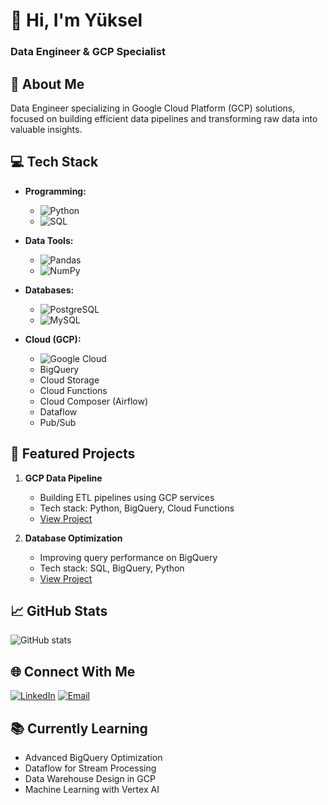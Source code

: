 # 👋 Hi, I'm Yüksel
### Data Engineer & GCP Specialist

## 🚀 About Me
Data Engineer specializing in Google Cloud Platform (GCP) solutions, focused on building efficient data pipelines and transforming raw data into valuable insights.

## 💻 Tech Stack
- **Programming:** 
  - ![Python](https://img.shields.io/badge/Python-3776AB?style=flat&logo=python&logoColor=white)
  - ![SQL](https://img.shields.io/badge/SQL-4479A1?style=flat&logo=postgresql&logoColor=white)

- **Data Tools:**
  - ![Pandas](https://img.shields.io/badge/Pandas-150458?style=flat&logo=pandas&logoColor=white)
  - ![NumPy](https://img.shields.io/badge/NumPy-013243?style=flat&logo=numpy&logoColor=white)

- **Databases:**
  - ![PostgreSQL](https://img.shields.io/badge/PostgreSQL-316192?style=flat&logo=postgresql&logoColor=white)
  - ![MySQL](https://img.shields.io/badge/MySQL-00000F?style=flat&logo=mysql&logoColor=white)

- **Cloud (GCP):**
  - ![Google Cloud](https://img.shields.io/badge/Google_Cloud-4285F4?style=flat&logo=google-cloud&logoColor=white)
  - BigQuery
  - Cloud Storage
  - Cloud Functions
  - Cloud Composer (Airflow)
  - Dataflow
  - Pub/Sub

## 🌟 Featured Projects
1. **GCP Data Pipeline**
   - Building ETL pipelines using GCP services
   - Tech stack: Python, BigQuery, Cloud Functions
   - [View Project]()

2. **Database Optimization**
   - Improving query performance on BigQuery
   - Tech stack: SQL, BigQuery, Python
   - [View Project]()

## 📈 GitHub Stats
![GitHub stats](https://github-readme-stats.vercel.app/api?username=yuekseltoprak888&show_icons=true&theme=radical)

## 🌐 Connect With Me
[![LinkedIn](https://img.shields.io/badge/LinkedIn-0077B5?style=flat&logo=linkedin&logoColor=white)](your-linkedin-url)
[![Email](https://img.shields.io/badge/Email-D14836?style=flat&logo=gmail&logoColor=white)](mailto:your.email@example.com)

## 📚 Currently Learning
- Advanced BigQuery Optimization
- Dataflow for Stream Processing
- Data Warehouse Design in GCP
- Machine Learning with Vertex AI
